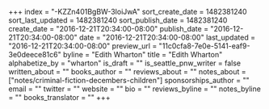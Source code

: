 +++
index = "-KZZn401BgBW-3IoiJwA"
sort_create_date = 1482381240
sort_last_updated = 1482381240
sort_publish_date = 1482381240
create_date = "2016-12-21T20:34:00-08:00"
publish_date = "2016-12-21T20:34:00-08:00"
date = "2016-12-21T20:34:00-08:00"
last_updated = "2016-12-21T20:34:00-08:00"
preview_url = "11c0cfa8-7e0e-5141-eaf9-3e0deece81c6"
byline = "Edith Wharton"
title = "Edith Wharton"
alphabetize_by = "wharton"
is_draft = ""
is_seattle_pnw_writer = false
written_about = ""
books_author = ""
reviews_about = ""
notes_about = ["notes/criminal-fiction-decembers-children"]
sponsorships_author = ""
email = ""
twitter = ""
website = ""
bio = ""
reviews_byline = ""
notes_byline = ""
books_translator = ""
+++
